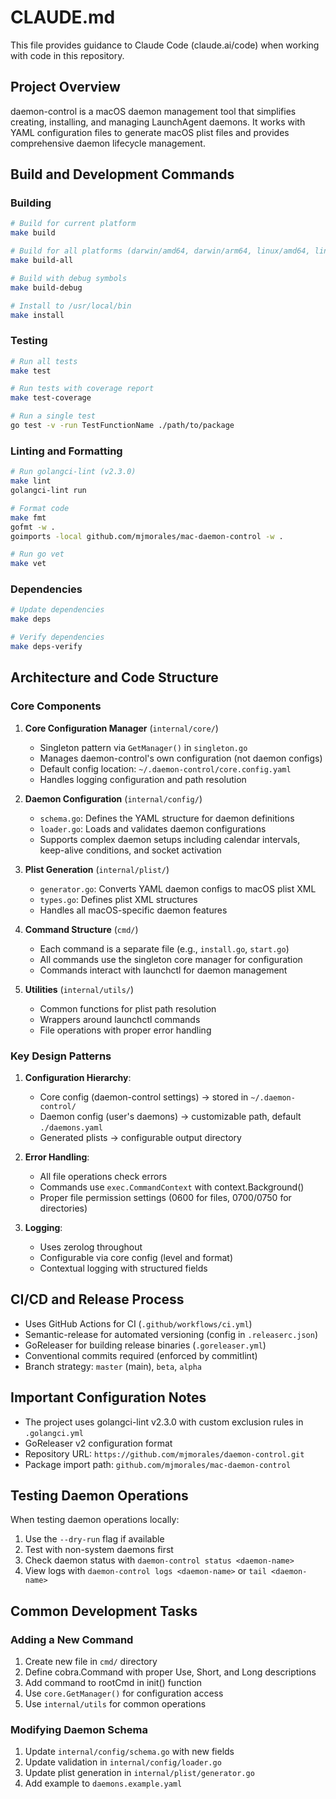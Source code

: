 # CLAUDE.md

This file provides guidance to Claude Code (claude.ai/code) when working with code in this repository.

## Project Overview

daemon-control is a macOS daemon management tool that simplifies creating, installing, and managing LaunchAgent daemons. It works with YAML configuration files to generate macOS plist files and provides comprehensive daemon lifecycle management.

## Build and Development Commands

### Building
```bash
# Build for current platform
make build

# Build for all platforms (darwin/amd64, darwin/arm64, linux/amd64, linux/arm64)
make build-all

# Build with debug symbols
make build-debug

# Install to /usr/local/bin
make install
```

### Testing
```bash
# Run all tests
make test

# Run tests with coverage report
make test-coverage

# Run a single test
go test -v -run TestFunctionName ./path/to/package
```

### Linting and Formatting
```bash
# Run golangci-lint (v2.3.0)
make lint
golangci-lint run

# Format code
make fmt
gofmt -w .
goimports -local github.com/mjmorales/mac-daemon-control -w .

# Run go vet
make vet
```

### Dependencies
```bash
# Update dependencies
make deps

# Verify dependencies
make deps-verify
```

## Architecture and Code Structure

### Core Components

1. **Core Configuration Manager** (`internal/core/`)
   - Singleton pattern via `GetManager()` in `singleton.go`
   - Manages daemon-control's own configuration (not daemon configs)
   - Default config location: `~/.daemon-control/core.config.yaml`
   - Handles logging configuration and path resolution

2. **Daemon Configuration** (`internal/config/`)
   - `schema.go`: Defines the YAML structure for daemon definitions
   - `loader.go`: Loads and validates daemon configurations
   - Supports complex daemon setups including calendar intervals, keep-alive conditions, and socket activation

3. **Plist Generation** (`internal/plist/`)
   - `generator.go`: Converts YAML daemon configs to macOS plist XML
   - `types.go`: Defines plist XML structures
   - Handles all macOS-specific daemon features

4. **Command Structure** (`cmd/`)
   - Each command is a separate file (e.g., `install.go`, `start.go`)
   - All commands use the singleton core manager for configuration
   - Commands interact with launchctl for daemon management

5. **Utilities** (`internal/utils/`)
   - Common functions for plist path resolution
   - Wrappers around launchctl commands
   - File operations with proper error handling

### Key Design Patterns

1. **Configuration Hierarchy**:
   - Core config (daemon-control settings) → stored in `~/.daemon-control/`
   - Daemon config (user's daemons) → customizable path, default `./daemons.yaml`
   - Generated plists → configurable output directory

2. **Error Handling**:
   - All file operations check errors
   - Commands use `exec.CommandContext` with context.Background()
   - Proper file permission settings (0600 for files, 0700/0750 for directories)

3. **Logging**:
   - Uses zerolog throughout
   - Configurable via core config (level and format)
   - Contextual logging with structured fields

## CI/CD and Release Process

- Uses GitHub Actions for CI (`.github/workflows/ci.yml`)
- Semantic-release for automated versioning (config in `.releaserc.json`)
- GoReleaser for building release binaries (`.goreleaser.yml`)
- Conventional commits required (enforced by commitlint)
- Branch strategy: `master` (main), `beta`, `alpha`

## Important Configuration Notes

- The project uses golangci-lint v2.3.0 with custom exclusion rules in `.golangci.yml`
- GoReleaser v2 configuration format
- Repository URL: `https://github.com/mjmorales/daemon-control.git`
- Package import path: `github.com/mjmorales/mac-daemon-control`

## Testing Daemon Operations

When testing daemon operations locally:
1. Use the `--dry-run` flag if available
2. Test with non-system daemons first
3. Check daemon status with `daemon-control status <daemon-name>`
4. View logs with `daemon-control logs <daemon-name>` or `tail <daemon-name>`

## Common Development Tasks

### Adding a New Command
1. Create new file in `cmd/` directory
2. Define cobra.Command with proper Use, Short, and Long descriptions
3. Add command to rootCmd in init() function
4. Use `core.GetManager()` for configuration access
5. Use `internal/utils` for common operations

### Modifying Daemon Schema
1. Update `internal/config/schema.go` with new fields
2. Update validation in `internal/config/loader.go`
3. Update plist generation in `internal/plist/generator.go`
4. Add example to `daemons.example.yaml`